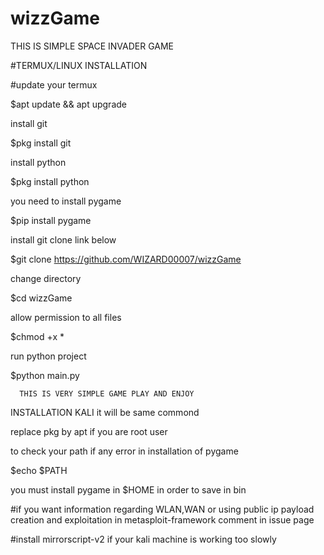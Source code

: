 # wizzGame
THIS IS SIMPLE SPACE INVADER GAME


#TERMUX/LINUX INSTALLATION

#update your termux

$apt update && apt upgrade

install git

$pkg install git

install python 

$pkg install python

you need to install pygame

$pip install pygame

install git clone link below

$git clone https://github.com/WIZARD00007/wizzGame

change directory

$cd wizzGame

allow permission to all files

$chmod +x *

run python project

$python main.py

      THIS IS VERY SIMPLE GAME PLAY AND ENJOY
      
 INSTALLATION KALI
 it will be same commond
 
 replace pkg by apt if you are root user
 
 to check your path if any error in installation of pygame
 
 $echo $PATH
 
 you must install pygame in $HOME in order to save in bin 
 
 #if you want information regarding WLAN,WAN or using public ip payload creation and exploitation in metasploit-framework comment in issue page
 
 
 #install mirrorscript-v2 if your kali machine is working too slowly
